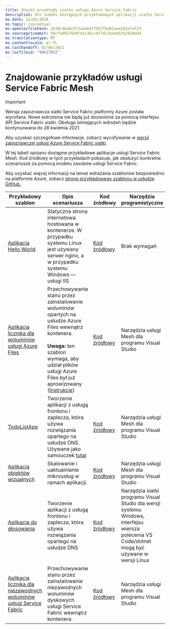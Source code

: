 ```yaml
---
title: Znajdź przykłady siatki usługi Azure Service Fabric
description: Oto indeks dostępnych przykładowych aplikacji siatki Service Fabric. Kod źródłowy w tych przykładach pokazuje, jak obsłużyć konkretne scenariusze za pomocą modelu zasobów usługi Service Fabric.
ms.date: 12/03/2018
ms.topic: conceptual
ms.openlocfilehash: 2b38cd6a6c0f3aaab4ff5b77be82aee242afef23
ms.sourcegitcommit: 59cfed657839f41c36ccdf7dc2bee4535c920dd4
ms.translationtype: MT
ms.contentlocale: pl-PL
ms.lasthandoff: 02/06/2021
ms.locfileid: "99627032"
---
```

# <a name="find-service-fabric-mesh-samples"></a>Znajdowanie przykładów usługi Service Fabric Mesh

> [!IMPORTANT]
> Wersja zapoznawcza siatki Service Fabric platformy Azure została wycofana. Nowe wdrożenia nie będą już dozwolone za pomocą interfejsu API Service Fabric siatki. Obsługa istniejących wdrożeń będzie kontynuowana do 28 kwietnia 2021.
> 
> Aby uzyskać szczegółowe informacje, zobacz wycofywanie w [wersji zapoznawczej usługi Azure Service Fabric siatki](https://azure.microsoft.com/updates/azure-service-fabric-mesh-preview-retirement/).

W tej tabeli opisano dostępne przykładowe aplikacje usługi Service Fabric Mesh. Kod źródłowy w tych przykładach pokazuje, jak obsłużyć konkretne scenariusze za pomocą modelu zasobów usługi Service Fabric.

Aby uzyskać więcej informacji na temat wdrażania szablonów bezpośrednio na platformie Azure, zobacz [stronę przykładowego szablonu w usłudze GitHub.](https://github.com/Azure-Samples/service-fabric-mesh/blob/master/templates/README.md)

|Przykładowy szablon|Opis scenariusza|Kod źródłowy|Narzędzia programistyczne|
|------------|--------------------|----------|----------------------|
| [Aplikacja Hello World](https://github.com/Azure-Samples/service-fabric-mesh/tree/master/templates/helloworld) | Statyczna strona internetowa hostowana w kontenerze. W przypadku systemu Linux jest używany serwer nginx, a w przypadku systemu Windows — usługi IIS | [Kod źródłowy](https://github.com/Azure-Samples/service-fabric-mesh/tree/master/src/helloworld) | Brak wymagań |
| [Aplikacja licznika dla woluminów usługi Azure Files](https://github.com/Azure-Samples/service-fabric-mesh/tree/master/templates/counter/readme.md) | Przechowywanie stanu przez zainstalowanie woluminów opartych na usłudze Azure Files wewnątrz kontenera. <br><br> **Uwaga:** ten szablon wymaga, aby udział plików usługi Azure Files był już aprowizowany ([Instrukcje](../storage/files/storage-how-to-create-file-share.md)) | [Kod źródłowy](https://github.com/Azure-Samples/service-fabric-mesh/tree/master/src/counter) | Narzędzia usługi Mesh dla programu Visual Studio |
| [TodoListApp](https://github.com/Azure-Samples/service-fabric-mesh/tree/master/templates/todolist) | Tworzenie aplikacji z usługą frontonu i zaplecza, która używa rozwiązania opartego na usłudze DNS. Używane jako samouczek [tutaj](./service-fabric-mesh-tutorial-create-dotnetcore.md) | [Kod źródłowy](https://github.com/Azure-Samples/service-fabric-mesh/tree/master/src/todolistapp) | Narzędzia usługi Mesh dla programu Visual Studio |
| [Aplikacja obiektów wizualnych](https://github.com/Azure-Samples/service-fabric-mesh/tree/master/templates/visualobjects) | Skalowanie i uaktualnianie mikrousług w ramach aplikacji. | [Kod źródłowy](https://github.com/Azure-Samples/service-fabric-mesh/tree/master/src/visualobjects) |  Narzędzia usługi Mesh dla programu Visual Studio |
| [Aplikacja do głosowania](https://github.com/Azure-Samples/service-fabric-mesh/tree/master/templates/voting) | Tworzenie aplikacji z usługą frontonu i zaplecza, która używa rozwiązania opartego na usłudze DNS | [Kod źródłowy](https://github.com/Azure-Samples/service-fabric-mesh/tree/master/src/votingapp) | Narzędzia siatki programu Visual Studio dla wersji systemu Windows, interfejsu wiersza polecenia VS Code/dotnet mogą być używane w wersji Linux |
| [Aplikacja licznika dla niezawodnych woluminów usługi Service Fabric](https://github.com/Azure-Samples/service-fabric-mesh/tree/master/templates/counter/readme.sfreliablevolume.md)| Przechowywanie stanu przez zainstalowanie niezawodnych woluminów dyskowych usługi Service Fabric wewnątrz kontenera.| [Kod źródłowy](https://github.com/Azure-Samples/service-fabric-mesh/tree/master/src/counter) | Narzędzia usługi Mesh dla programu Visual Studio |
